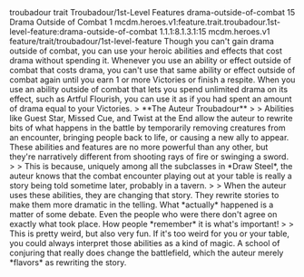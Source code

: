 <ability>
  <metadata>
    <class>troubadour</class>
    <feature_type>trait</feature_type>
    <file_dpath>Troubadour/1st-Level Features</file_dpath>
    <item_id>drama-outside-of-combat</item_id>
    <item_index>15</item_index>
    <item_name>Drama Outside of Combat</item_name>
    <level>1</level>
    <scc>mcdm.heroes.v1:feature.trait.troubadour.1st-level-feature:drama-outside-of-combat</scc>
    <scdc>1.1.1:8.1.3.1:15</scdc>
    <source>mcdm.heroes.v1</source>
    <type>feature/trait/troubadour/1st-level-feature</type>
  </metadata>
  <effects>
    <effect type="mundane">Though you can&apos;t gain drama outside of combat, you can use your heroic abilities and effects that cost drama without spending it. Whenever you use an ability or effect outside of combat that costs drama, you can&apos;t use that same ability or effect outside of combat again until you earn 1 or more Victories or finish a respite.
When you use an ability outside of combat that lets you spend unlimited drama on its effect, such as Artful Flourish, you can use it as if you had spent an amount of drama equal to your Victories.
&gt; **The Auteur Troubadour**
&gt;
&gt; Abilities like Guest Star, Missed Cue, and Twist at the End allow the auteur to rewrite bits of what happens in the battle by temporarily removing creatures from an encounter, bringing people back to life, or causing a new ally to appear. These abilities and features are no more powerful than any other, but they&apos;re narratively different from shooting rays of fire or swinging a sword.
&gt;
&gt; This is because, uniquely among all the subclasses in *Draw Steel*, the auteur knows that the combat encounter playing out at your table is really a story being told sometime later, probably in a tavern.
&gt;
&gt; When the auteur uses these abilities, they are changing that story. They rewrite stories to make them more dramatic in the telling. What *actually* happened is a matter of some debate. Even the people who were there don&apos;t agree on exactly what took place. How people *remember* it is what&apos;s important!
&gt;
&gt; This is pretty weird, but also very fun. If it&apos;s too weird for you or your table, you could always interpret those abilities as a kind of magic. A school of conjuring that really does change the battlefield, which the auteur merely *flavors* as rewriting the story.</effect>
  </effects>
</ability>
